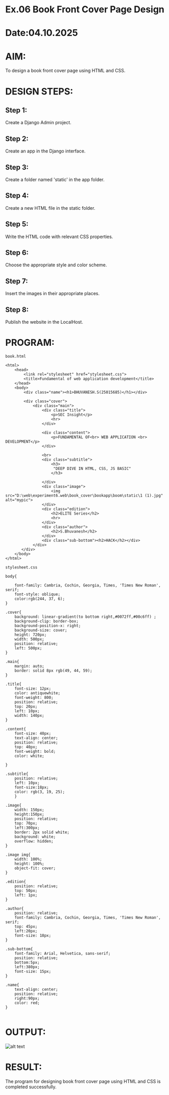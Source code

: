 # Ex.06 Book Front Cover Page Design
# Date:04.10.2025
# AIM:
To design a book front cover page using HTML and CSS.

# DESIGN STEPS:
## Step 1:
Create a Django Admin project.

## Step 2:
Create an app in the Django interface.

## Step 3:
Create a folder named 'static' in the app folder.

## Step 4:
Create a new HTML file in the static folder.

## Step 5:
Write the HTML code with relevant CSS properties.

## Step 6:
Choose the appropriate style and color scheme.

## Step 7:
Insert the images in their appropriate places.

## Step 8:
Publish the website in the LocalHost.

# PROGRAM:
```
book.html

<html>
    <head>
        <link rel="stylesheet" href="stylesheet.css">
        <title>Fundamental of web application development</title> 
    </head>
    <body>
        <div class="name"><h1>BHUVANESH.S(25015685)</h1></div>
        
        <div class="cover">
            <div class="main">
                <div class="title">
                    <p>SEC Insight</p>
                    <hr>
                </div>
                
                <div class="content">
                    <p>FUNDAMENTAL OF<br> WEB APPLICATION <br> DEVELOPMENT</p>
                </div>
                
                <br>
                <div class="subtitle">
                    <h3>
                     "DEEP DIVE IN HTML, CSS, JS BASIC"
                    </h3>
                   
                </div>
                <div class="image">
                    <img src="D:\web\experiment6.web\book_cover\bookapp\boom\static\1 (1).jpg" alt="mypic">
                </div>
                <div class="edition">
                    <h2>ELITE Series</h2>
                    <hr>
                </div>
                <div class="author">
                    <h2>S.Bhuvanesh</h2>
                </div>
                <div class="sub-bottom"><h2>HACK</h2></div>
            </div>
       </div>
    </body>
</html>

stylesheet.css

body{
    
    font-family: Cambria, Cochin, Georgia, Times, 'Times New Roman', serif;
    font-style: oblique;
    color:rgb(244, 37, 6);
}

.cover{
    background: linear-gradient(to bottom right,#0072ff,#00c6ff) ;  
    background-clip: border-box;
    background-position-x: right;
    background-size: cover;  
    height: 720px;
    width: 500px;
    position: relative;
    left: 500px;
}

.main{
    margin: auto;
    border: solid 8px rgb(49, 44, 59);
}

.title{
    font-size: 12px;
    color: antiquewhite;
    font-weight: 800;
    position: relative;
    top: 20px;
    left: 10px;
    width: 140px;
}

.content{
    font-size: 40px;
    text-align: center;
    position: relative;
    top: 40px;
    font-weight: bold;
    color: white;
    
}

.subtitle{
    position: relative;
    left: 10px;
    font-size:18px;
    color: rgb(3, 19, 25);
    }

.image{
    width: 150px; 
    height:150px;      
    position: relative;
    top: 70px;
    left:300px;
    border: 2px solid white;
    background: white;
    overflow: hidden;   
}

.image img{
    width: 100%;
    height: 100%;
    object-fit: cover;
}

.edition{
    position: relative;
    top: 50px;
    left: 1px;
}

.author{
    position: relative;
    font-family: Cambria, Cochin, Georgia, Times, 'Times New Roman', serif;
    top: 45px;
    left:20px;
    font-size: 18px;
}

.sub-bottom{
    font-family: Arial, Helvetica, sans-serif;
    position: relative;
    bottom:5px;
    left:380px;
    font-size: 15px;
}

.name{
    text-align: center;
    position: relative;
    right:90px;
    color: red;
}


```
# OUTPUT:
![alt text](<Screenshot (4).png>)
# RESULT:
The program for designing book front cover page using HTML and CSS is completed successfully.
